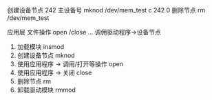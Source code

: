  创建设备节点
242 主设备号
mknod /dev/mem_test c 242 0
删除节点
rm /dev/mem_test 

应用层 文件操作
open /close ...
调佣驱动程序->设备节点

1. 加载模块 	insmod
2. 创建设备节点 	mknod
3. 使用应用程序 -> 调用/打开等操作 open
4. 使用应用程序 -> 关闭 close
5. 删除节点		rm
6. 卸载驱动模块  	rmmod